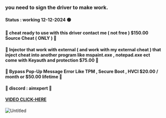 ### you need to sign the driver to make work.
#### Status : working 12-12-2024 🟢
#### 🌠 cheat ready to use with this driver contact me ( not free ) $150.00 Source Cheat ( ONLY ) 🌠
#### 🌟 Injector that work with external ( and work with my external cheat ) that inject cheat into another program like mspaint.exe , notepad.exe ect come with Keyauth and protection $75.00 🌟
#### 🌟 Bypass Pop-Up Message Error Like TPM , Secure Boot , HVCI $20.00 / month or $50.00 lifetime 🌟
#### 🌠 discord : aimxpert 🌠
#### [VIDEO CLICK-HERE](https://kinescope.io/gzfnX9mVjK1EUrg7Htmnt1)
![Untitled](https://github.com/user-attachments/assets/ade0e59f-0de3-4dcb-82d7-66d01379fa5d)

